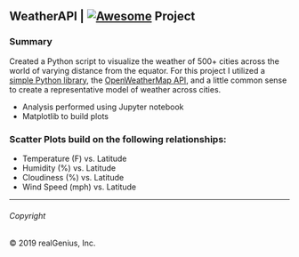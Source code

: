 ## WeatherAPI | [![Awesome](https://awesome.re/badge.svg)](https://awesome.re) Project 

### Summary 
Created a Python script to visualize the weather of 500+ cities across the world of varying distance from the equator. 
For this project I utilized a [simple Python library](https://pypi.python.org/pypi/citipy), the [OpenWeatherMap API](https://openweathermap.org/api), and a little common sense to create a representative model of weather across cities. 

* Analysis performed using Jupyter notebook
* Matplotlib to build plots 


### Scatter Plots build on the following relationships:
* Temperature (F) vs. Latitude
* Humidity (%) vs. Latitude
* Cloudiness (%) vs. Latitude
* Wind Speed (mph) vs. Latitude

---
###### Copyright

© 2019 realGenius, Inc.
